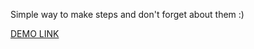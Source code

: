 Simple way to make steps and don't forget about them :)

[DEMO LINK](https://ihor-soloviov.github.io/react_todo-app-with-api/)
